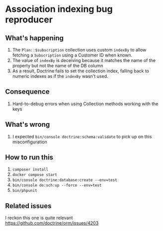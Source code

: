 # Association indexing bug reproducer

## What's happening

1. The `Plan::$subscription` collection uses custom `indexBy` to allow fetching a `Subscription` using a Customer ID when known.
1. The value of `indexBy` is deceiving because it matches the name of the property but not the name of the DB column
1. As a result, Doctrine fails to set the collection index, falling back to numeric indexes as if the `indexBy` wasn't used.

## Consequence

1. Hard-to-debug errors when using Collection methods working with the keys

## What's wrong

1. I expected `bin/console doctrine:schema:validate` to pick up on this misconfiguration

## How to run this

1. `composer install`
1. `docker compose start`
1. `bin/console doctrine:database:create --env=test`
1. `bin/console do:sch:up --force --env=test`
1. `bin/phpunit`

## Related issues

I reckon this one is quite relevant https://github.com/doctrine/orm/issues/4203
